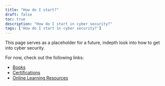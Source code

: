 ```yaml
---
title: "How do I start?"
draft: false
toc: true
description: "How do I start in cyber security?"
tags: ['How do I start in cyber security?']
---
```


This page serves as a placeholder for a future, indepth look into how to get into cyber security.

For now, check out the following links:

- [Books](https://simeononsecurity.ch/recommendations/books/)
- [Certifications](https://simeononsecurity.ch/recommendations/certifications/)
- [Online Learning Resources](https://simeononsecurity.ch/recommendations/learning_resources/)



